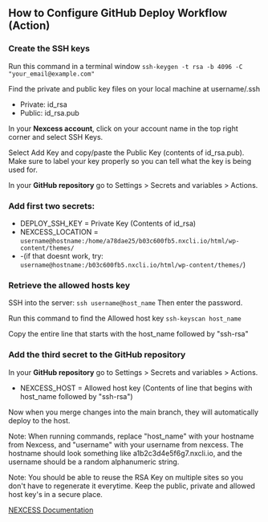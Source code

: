 ## How to Configure GitHub Deploy Workflow (Action)

### Create the SSH keys

Run this command in a terminal window
`ssh-keygen -t rsa -b 4096 -C "your_email@example.com"`

Find the private and public key files on your local machine at username/.ssh
 - Private: id_rsa
 - Public: id_rsa.pub

In your **Nexcess account**, click on your account name in the top right corner and select SSH Keys.

Select Add Key and copy/paste the Public Key (contents of id_rsa.pub). Make sure to label your key properly so you can tell what the key is being used for.

In your **GitHub repository** go to Settings > Secrets and variables > Actions.

### Add first two secrets: 

 - DEPLOY_SSH_KEY = Private Key (Contents of id_rsa)
 - NEXCESS_LOCATION = `username@hostname:/home/a78dae25/b03c600fb5.nxcli.io/html/wp-content/themes/`
 - -(if that doesnt work, try: `username@hostname:/b03c600fb5.nxcli.io/html/wp-content/themes/`)


### Retrieve the allowed hosts key

SSH into the server:
`ssh username@host_name`
Then enter the password.

Run this command to find the Allowed host key
`ssh-keyscan host_name`

Copy the entire line that starts with the host_name followed by "ssh-rsa"

### Add the third secret to the GitHub repository
In your **GitHub repository** go to Settings > Secrets and variables > Actions.

- NEXCESS_HOST = Allowed host key (Contents of line that begins with host_name followed by "ssh-rsa")


Now when you merge changes into the main branch, they will automatically deploy to the host.


Note: When running commands, replace "host_name" with your hostname from Nexcess, and "username" with your username from nexcess. The hostname should look something like a1b2c3d4e5f6g7.nxcli.io, and the username should be a random alphanumeric string.

Note: You should be able to reuse the RSA Key on multiple sites so you don't have to regenerate it everytime. Keep the public, private and allowed host key's in a secure place.

[NEXCESS Documentation](https://www.nexcess.net/blog/deploy-wordpress-with-github-actions/)